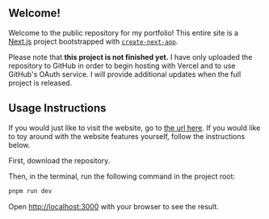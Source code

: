 ## Welcome!

Welcome to the public repository for my portfolio! This entire site is a [Next.js](https://nextjs.org) project bootstrapped with [`create-next-app`](https://nextjs.org/docs/app/api-reference/cli/create-next-app).

Please note that **this project is not finished yet.** I have only uploaded the repository to GitHub in order to begin hosting with Vercel and to use GitHub's OAuth service. I will provide additional updates when the full project is released.

## Usage Instructions

If you would just like to visit the website, go to [the url here](https://scott-gilbert.vercel.app). If you would like to toy around with the website features yourself, follow the instructions below.

First, download the repository.

Then, in the terminal, run the following command in the project root:

```bash
pnpm run dev
```

Open [http://localhost:3000](http://localhost:3000) with your browser to see the result.
